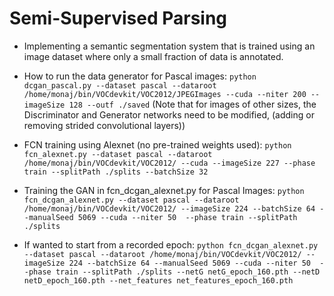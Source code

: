 # Semi-Supervised Parsing #

- Implementing a semantic segmentation system that is trained using an image dataset where only a small fraction of data is annotated.

- How to run the data generator for Pascal images:
`python dcgan_pascal.py --dataset pascal --dataroot /home/monaj/bin/VOCdevkit/VOC2012/JPEGImages --cuda --niter 200 --imageSize 128 --outf ./saved`
(Note that for images of other sizes, the Discriminator and Generator networks need to be modified, (adding or removing strided convolutional layers))

- FCN training using Alexnet (no pre-trained weights used):
`python fcn_alexnet.py --dataset pascal --dataroot /home/monaj/bin/VOCdevkit/VOC2012/ --cuda --imageSize 227 --phase train --splitPath ./splits --batchSize 32`

- Training the GAN in fcn_dcgan_alexnet.py for Pascal Images:
`python fcn_dcgan_alexnet.py --dataset pascal --dataroot /home/monaj/bin/VOCdevkit/VOC2012/ --imageSize 224 --batchSize 64 --manualSeed 5069 --cuda --niter 50  --phase train --splitPath ./splits`
- If wanted to start from a recorded epoch:
`python fcn_dcgan_alexnet.py --dataset pascal --dataroot /home/monaj/bin/VOCdevkit/VOC2012/ --imageSize 224 --batchSize 64 --manualSeed 5069 --cuda --niter 50  --phase train --splitPath ./splits --netG netG_epoch_160.pth --netD netD_epoch_160.pth --net_features net_features_epoch_160.pth`
